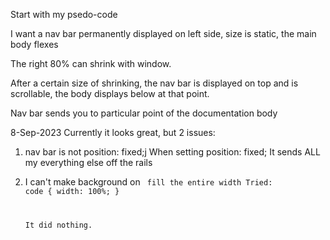 Start with my psedo-code

I want a nav bar permanently displayed on left side, size is static, the main body flexes

The right 80% can shrink with window.

After a certain size of shrinking, the nav bar is displayed on top and is scrollable,
the body displays below at that point.


Nav bar sends you to particular point of the documentation body


8-Sep-2023
Currently it looks great, but 2 issues:

1. nav bar is not position: fixed;j
    When setting position: fixed;
        It sends ALL my everything else off the rails

2. I can't make background on <code> fill the entire width
    Tried:
        code {
            width: 100%;
        }

    It did nothing.